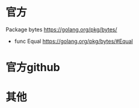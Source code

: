 
# 官方

Package bytes https://golang.org/pkg/bytes/
- func Equal https://golang.org/pkg/bytes/#Equal

# 官方github

# 其他
